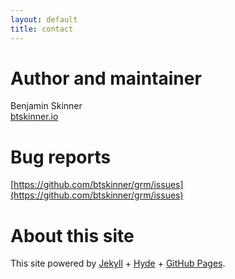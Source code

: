 ```yaml
---
layout: default
title: contact
---
```


# Author and maintainer

Benjamin Skinner  
[btskinner.io](http://btskinner.io)  


# Bug reports

[https://github.com/btskinner/grm/issues](https://github.com/btskinner/grm/issues)

# About this site

This site powered by [Jekyll](http://jekyllrb.com) + [Hyde](https://github.com/poole/hyde) + [GitHub Pages](https://pages.github.com).
